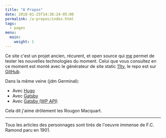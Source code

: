 ```yaml
---
title: "A Propos"
date: 2018-01-25T14:36:24-05:00
permalink: /a-propos/index.html
tags:
  - pages
menu:
  main:
    weight: 1
---
```


Ce site c'est un projet ancien, récurent, et open source qui [me](http://regisphilbiert.com) permet de tester les nouvelles technologies du moment. 
Celui que vous consultez en ce moment est monté avec le générateur de site static [11ty](https://www.11ty.io), le repo est sur [GitHub](https://github.com/regisphilibert/rougon).

Dans la même veine (jdm Germinal):

- Avec [Hugo](https://github.com/regisphilibert/rougon)
- Avec [Gatsby](https://github.com/regisphilibert/rougon--gatsby)
- Avec [Gatsby (WP API)](https://github.com/regisphilibert/rougon--gatsby--wp)

Cela dit j'aime drôlement les Rougon Macquart.

----

Tous les articles des personnages sont tirés de l'oeuvre immense de F.C. Ramond paru en 1901.
